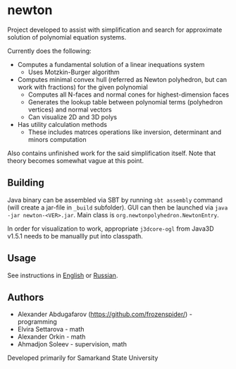 newton
======

Project developed to assist with simplification and search for approximate solution of polynomial equation systems.

Currently does the following:

* Computes a fundamental solution of a linear inequations system
  * Uses Motzkin-Burger algorithm
* Computes minimal convex hull (referred as Newton polyhedron, but can work with fractions) for the given polynomial
  * Computes all N-faces and normal cones for highest-dimension faces
  * Generates the lookup table between polynomial terms (polyhedron vertices) and normal vectors
  * Can visualize 2D and 3D polys
* Has utility calculation methods
  * These includes matrces operations like inversion, determinant and minors computation

Also contains unfinished work for the said simplification itself.
Note that theory becomes somewhat vague at this point.


Building
--------

Java binary can be assembled via SBT by running `sbt assembly` command (will create a jar-file in `_build` subfolder).
GUI can then be launched via `java -jar newton-<VER>.jar`.
Main class is `org.newtonpolyhedron.NewtonEntry`.

In order for visualization to work, appropriate `j3dcore-ogl` from Java3D v1.5.1 needs to be manuallly put into classpath.


Usage
-----

See instructions in [English](USAGE.md) or [Russian](USAGE.ru.md).


Authors
-------

* Alexander Abdugafarov (https://github.com/frozenspider/) - programming
* Elvira Settarova - math
* Alexander Orkin - math
* Ahmadjon Soleev - supervision, math

Developed primarily for Samarkand State University
